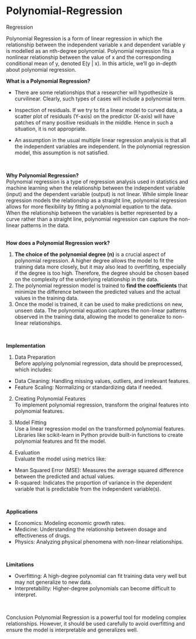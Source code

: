# Polynomial-Regression
Regression
<br/>

Polynomial Regression is a form of linear regression in which the relationship between the independent variable x and dependent variable y is modelled as an nth-degree polynomial. Polynomial regression fits a nonlinear relationship between the value of x and the corresponding conditional mean of y, denoted E(y | x). In this article, we’ll go in-depth about polynomial regression.
<br/>

**What is a Polynomial Regression?** <br/>
* There are some relationships that a researcher will hypothesize is curvilinear. Clearly, such types of cases will include a polynomial term.

* Inspection of residuals. If we try to fit a linear model to curved data, a scatter plot of residuals (Y-axis) on the predictor (X-axis) will have patches of many positive residuals in the middle. Hence in such a situation, it is not appropriate.

* An assumption in the usual multiple linear regression analysis is that all the independent variables are independent. In the polynomial regression model, this assumption is not satisfied.
<br/>

**Why Polynomial Regression?** <br/>
Polynomial regression is a type of regression analysis used in statistics and machine learning when the relationship between the independent variable (input) and the dependent variable (output) is not linear. While simple linear regression models the relationship as a straight line, polynomial regression allows for more flexibility by fitting a polynomial equation to the data. <br/>
When the relationship between the variables is better represented by a curve rather than a straight line, polynomial regression can capture the non-linear patterns in the data. <br/>
<br/>

**How does a Polynomial Regression work?** <br/>
1. **The choice of the polynomial degree (n)** is a crucial aspect of polynomial regression. A higher degree allows the model to fit the training data more closely, but it may also lead to overfitting, especially if the degree is too high. Therefore, the degree should be chosen based on the complexity of the underlying relationship in the data.
2. The polynomial regression model is trained to **find the coefficients** that minimize the difference between the predicted values and the actual values in the training data.
3. Once the model is trained, it can be used to make predictions on new, unseen data. The polynomial equation captures the non-linear patterns observed in the training data, allowing the model to generalize to non-linear relationships. <br/>
<br/>

**Implementation** <br/>
1. Data Preparation <br/>
Before applying polynomial regression, data should be preprocessed, which includes:
* Data Cleaning: Handling missing values, outliers, and irrelevant features.
* Feature Scaling: Normalizing or standardizing data if needed.
  
2. Creating Polynomial Features <br/>
To implement polynomial regression, transform the original features into polynomial features.

3. Model Fitting <br>
Use a linear regression model on the transformed polynomial features. Libraries like scikit-learn in Python provide built-in functions to create polynomial features and fit the model.

4. Evaluation <br/>
Evaluate the model using metrics like:
* Mean Squared Error (MSE): Measures the average squared difference between the predicted and actual values.
* R-squared: Indicates the proportion of variance in the dependent variable that is predictable from the independent variable(s).
<br/>

**Applications** <br/>
* Economics: Modeling economic growth rates.
* Medicine: Understanding the relationship between dosage and effectiveness of drugs.
* Physics: Analyzing physical phenomena with non-linear relationships. <br/>
<br/>

**Limitations** <br/>
* Overfitting: A high-degree polynomial can fit training data very well but may not generalize to new data.
* Interpretability: Higher-degree polynomials can become difficult to interpret. <br/>
<br/>

Conclusion
Polynomial Regression is a powerful tool for modeling complex relationships. However, it should be used carefully to avoid overfitting and ensure the model is interpretable and generalizes well.
